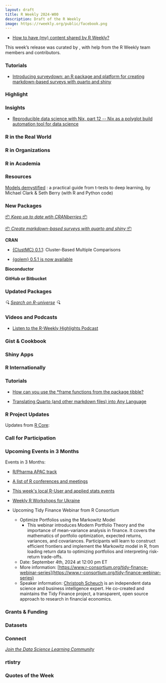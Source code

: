 ```yaml
---
layout: draft
title: R Weekly 2024-W00
description: Draft of the R Weekly
image: https://rweekly.org/public/facebook.png
---
```



+ [How to have (my) content shared by R Weekly?](https://github.com/rweekly/rweekly.org#how-to-have-my-content-shared-by-r-weekly)

This week’s release was curated by [](), with help from the R Weekly team members and contributors.

### Tutorials

- [Introducing surveydown: an R package and platform for creating markdown-based surveys with quarto and shiny](https://surveydown.org/blog/2024-08-21-introducing-surveydown/)

### Highlight



### Insights

- [Reproducible data science with Nix, part 12 -- Nix as a polyglot build automation tool for data science](https://www.brodrigues.co/blog/2024-08-27-nix_for_r_part_12/)

### R in the Real World




### R in Organizations



### R in Academia



### Resources

[Models demystified](https://m-clark.github.io/book-of-models/) : a practical guide from t-tests to deep learning, by Michael Clark & Seth Berry (with R and Python code)



### New Packages

<!-- <p class="added-hostname"><a href="https://rweekly.org/live" target="_blank" class="externalLink">📦 <i>Go Live for More New Pkgs</i> 📦</a></p> -->
<p class="added-hostname"><a href="https://dirk.eddelbuettel.com/cranberries/cran/new/" target="_blank" class="externalLink">📦 <i>Keep up to date wtih CRANberries</i> 📦</a></p>

<p class="added-hostname"><a href="https://pkg.surveydown.org/" target="_blank" class="externalLink">📦 <i>Create markdown-based surveys with quarto and shiny</i> 📦</a></p>

**CRAN**

- [{ClustMC} 0.1.1](https://cran.r-project.org/web/packages/ClustMC/index.html): Cluster-Based Multiple Comparisons

- [{golem} 0.5.1 is now available](https://golemverse.org/news/golem-0.5.1-release-on-cran/)


**Bioconductor**



**GitHub or Bitbucket**



### Updated Packages

<i>🔍 [Search on R-universe](https://r-universe.dev/search/) 🔍</i>

### Videos and Podcasts

+ [Listen to the R-Weekly Highlights Podcast](https://serve.podhome.fm/r-weekly-highlights)


### Gist & Cookbook



### Shiny Apps



### R Internationally



### Tutorials


+ [How can you use the *frame functions from the package tibble?](https://rdiscovery.netlify.app/posts/2024-08-28_frame-functions/)

+ [Translating Quarto (and other markdown files) into Any Language](https://edenian-prince.github.io/blog/posts/2024-08-21-translate-md-files/)

<!--<div class="post-more-begin></div><div class="post-more-end"></div>-->

### R Project Updates

Updates from [R Core](http://developer.r-project.org/blosxom.cgi/R-devel/NEWS):

### Call for Participation

### Upcoming Events in 3 Months

Events in 3 Months:

+ [R/Pharma APAC track](https://rinpharma.com/post/2024-07-17-apac-track/)

+ [A list of R conferences and meetings](https://jumpingrivers.github.io/meetingsR/events.html)

+ [This week's local R-User and applied stats events](https://community.rstudio.com/c/irl)

+ [Weekly R Workshops for Ukraine](https://sites.google.com/view/dariia-mykhailyshyna/main/r-workshops-for-ukraine)

+ Upcoming Tidy Finance Webinar from R Consortium
  + Optimize Portfolios using the Markowitz Model
    + This webinar introduces Modern Portfolio Theory and the importance of mean-variance analysis in finance. It covers the mathematics of portfolio optimization, expected returns, variances, and covariances. Participants will learn to construct efficient frontiers and implement the Markowitz model in R, from loading return data to optimizing portfolios and interpreting risk-return trade-offs.
  + Date: September 4th, 2024 at 12:00 pm ET
  + More information: [https://www.r-consortium.org/tidy-finance-webinar-series](https://www.r-consortium.org/tidy-finance-webinar-series)
  + Speaker information: [Christoph Scheuch](https://www.linkedin.com/in/christophscheuch/?originalSubdomain=at) is an independent data science and business intelligence expert. He co-created and maintains the Tidy Finance project, a transparent, open source approach to research in financial economics.

### Grants & Funding


### Datasets


### Connect

<i>[Join the Data Science Learning Community](https://DSLC.io/)</i>

### rtistry


### Quotes of the Week
